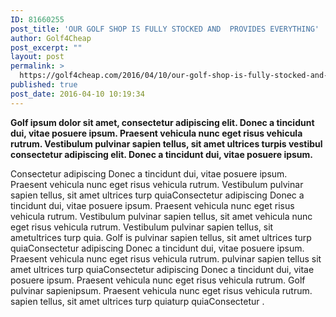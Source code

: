 ```yaml
---
ID: 81660255
post_title: 'OUR GOLF SHOP IS FULLY STOCKED AND  PROVIDES EVERYTHING'
author: Golf4Cheap
post_excerpt: ""
layout: post
permalink: >
  https://golf4cheap.com/2016/04/10/our-golf-shop-is-fully-stocked-and-provides-everything-12/
published: true
post_date: 2016-04-10 10:19:34
---
```

<strong>Golf ipsum dolor sit amet, consectetur adipiscing elit. Donec a tincidunt dui, vitae posuere ipsum. Praesent vehicula nunc eget risus vehicula rutrum. Vestibulum pulvinar sapien tellus, sit amet ultrices turpis vestibul consectetur adipiscing elit. Donec a tincidunt dui, vitae posuere ipsum.</strong>

Consectetur adipiscing Donec a tincidunt dui, vitae posuere ipsum. Praesent vehicula nunc eget risus vehicula rutrum. Vestibulum pulvinar sapien tellus, sit amet ultrices turp quiaConsectetur adipiscing Donec a tincidunt dui, vitae posuere ipsum. Praesent vehicula nunc eget risus vehicula rutrum. Vestibulum pulvinar sapien tellus, sit amet vehicula nunc eget risus vehicula rutrum. Vestibulum pulvinar sapien tellus, sit ametultrices turp quia.
Golf is pulvinar sapien tellus, sit amet ultrices turp quiaConsectetur adipiscing Donec a tincidunt dui, vitae posuere ipsum. Praesent vehicula nunc eget risus vehicula rutrum. pulvinar sapien tellus
sit amet ultrices turp quiaConsectetur adipiscing Donec a tincidunt dui, vitae posuere ipsum. Praesent vehicula nunc eget risus vehicula rutrum. Golf pulvinar sapienipsum. Praesent vehicula nunc eget risus vehicula rutrum. sapien tellus, sit amet ultrices turp quiaturp quiaConsectetur .